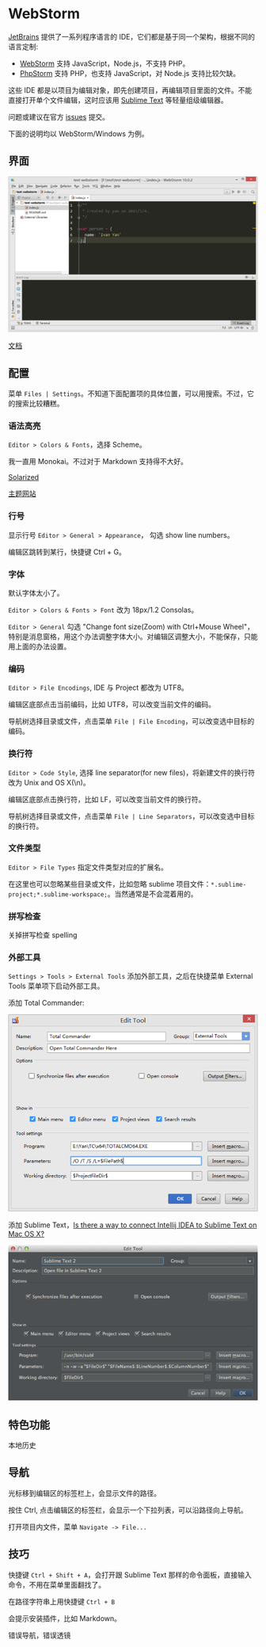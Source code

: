 # WebStorm

[JetBrains](https://www.jetbrains.com/) 提供了一系列程序语言的 IDE，它们都是基于同一个架构，根据不同的语言定制:

- [WebStorm](https://www.jetbrains.com/webstorm) 支持 JavaScript，Node.js，不支持 PHP。
- [PhpStorm](https://www.jetbrains.com/phpstorm/) 支持 PHP，也支持 JavaScript，对 Node.js 支持比较欠缺。

这些 IDE 都是以项目为编辑对象，即先创建项目，再编辑项目里面的文件。不能直接打开单个文件编辑，这时应该用 [Sublime Text](../sublimetext/index.md) 等轻量组级编辑器。

问题或建议在官方 [issues](https://youtrack.jetbrains.com/issues) 提交。

下面的说明均以 WebStorm/Windows 为例。

## 界面

![](/uploads/jetbrains/gui-1.png)

[文档](https://www.jetbrains.com/webstorm/help/webstorm-editor-guided-tour.html)

## 配置

菜单 `Files | Settings`。不知道下面配置项的具体位置，可以用搜索。不过，它的搜索比较糟糕。

### 语法高亮

`Editor > Colors & Fonts`，选择 Scheme。

我一直用 Monokai。不过对于 Markdown 支持得不大好。

[Solarized](https://github.com/jkaving/intellij-colors-solarized)

[主题网站](http://www.ideacolorthemes.org/home/)

### 行号

显示行号 `Editor > General > Appearance`， 勾选 show line numbers。

编辑区跳转到某行，快捷键 Ctrl + G。

### 字体

默认字体太小了。

`Editor > Colors & Fonts > Font` 改为 18px/1.2 Consolas。

`Editor > General` 勾选 "Change font size(Zoom) with Ctrl+Mouse Wheel"，特别是消息窗格，用这个办法调整字体大小。对编辑区调整大小，不能保存，只能用上面的办法设置。

### 编码

`Editor > File Encodings`, IDE 与 Project 都改为 UTF8。

编辑区底部点击当前编码，比如 UTF8，可以改变当前文件的编码。

导航树选择目录或文件，点击菜单 `File | File Encoding`，可以改变选中目标的编码。

### 换行符

`Editor > Code Style`, 选择 line separator(for new files)，将新建文件的换行符改为 Unix and OS X(\n)。

编辑区底部点击换行符，比如 LF，可以改变当前文件的换行符。

导航树选择目录或文件，点击菜单 `File | Line Separators`，可以改变选中目标的换行符。

### 文件类型

`Editor > File Types` 指定文件类型对应的扩展名。

在这里也可以忽略某些目录或文件，比如忽略 sublime 项目文件：`*.sublime-project;*.sublime-workspace;`。当然通常是不会混着用的。

### 拼写检查

关掉拼写检查 spelling

### 外部工具

`Settings > Tools > External Tools` 添加外部工具，之后在快捷菜单 External Tools 菜单项下启动外部工具。

添加 Total Commander:

![](/uploads/jetbrains/tc.png)

添加 Sublime Text，[Is there a way to connect Intellij IDEA to Sublime Text on Mac OS X?](http://stackoverflow.com/questions/16130586/)

![](/uploads/jetbrains/sublimetext.png)

## 特色功能

本地历史

## 导航

光标移到编辑区的标签栏上，会显示文件的路径。

按住 Ctrl, 点击编辑区的标签栏，会显示一个下拉列表，可以沿路径向上导航。

打开项目内文件，菜单 `Navigate -> File...`

## 技巧

快捷键 `Ctrl + Shift + A`，会打开跟 Sublime Text 那样的命令面板，直接输入命令，不用在菜单里面翻找了。

在路径字符串上用快捷键 `Ctrl + B`

会提示安装插件，比如 Markdown。

错误导航，错误透镜
